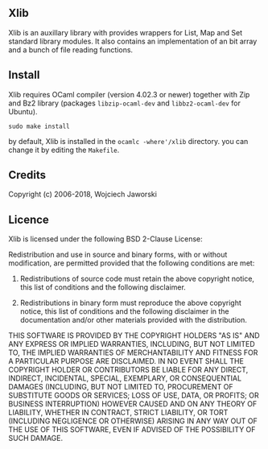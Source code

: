 Xlib
----

Xlib is an auxillary library with provides wrappers for
List, Map and Set standard library modules.
It also contains an implementation of an bit array
and a bunch of file reading functions.

Install
-------

Xlib requires OCaml compiler (version 4.02.3 or newer) together with Zip and Bz2 library
(packages ``libzip-ocaml-dev`` and ``libbz2-ocaml-dev`` for Ubuntu).

    sudo make install

by default, Xlib is installed in the ``ocamlc -where'/xlib`` directory.
you can change it by editing the ``Makefile``.

Credits
-------
Copyright (c) 2006-2018, Wojciech Jaworski

Licence
-------

Xlib is licensed under the following BSD 2-Clause License:

Redistribution and use in source and binary forms, with or without
modification, are permitted provided that the following conditions are met:

1. Redistributions of source code must retain the above copyright notice,
this list of conditions and the following disclaimer.

2. Redistributions in binary form must reproduce the above copyright notice,
this list of conditions and the following disclaimer in the documentation
and/or other materials provided with the distribution.

THIS SOFTWARE IS PROVIDED BY THE COPYRIGHT HOLDERS "AS IS" AND ANY EXPRESS
OR IMPLIED WARRANTIES, INCLUDING, BUT NOT LIMITED TO, THE IMPLIED
WARRANTIES OF MERCHANTABILITY AND FITNESS FOR A PARTICULAR PURPOSE ARE
DISCLAIMED. IN NO EVENT SHALL THE COPYRIGHT HOLDER OR CONTRIBUTORS BE
LIABLE FOR ANY DIRECT, INDIRECT, INCIDENTAL, SPECIAL, EXEMPLARY, OR
CONSEQUENTIAL DAMAGES (INCLUDING, BUT NOT LIMITED TO, PROCUREMENT OF
SUBSTITUTE GOODS OR SERVICES; LOSS OF USE, DATA, OR PROFITS; OR BUSINESS
INTERRUPTION) HOWEVER CAUSED AND ON ANY THEORY OF LIABILITY, WHETHER IN
CONTRACT, STRICT LIABILITY, OR TORT (INCLUDING NEGLIGENCE OR OTHERWISE)
ARISING IN ANY WAY OUT OF THE USE OF THIS SOFTWARE, EVEN IF ADVISED OF
THE POSSIBILITY OF SUCH DAMAGE.
